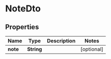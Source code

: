 
# NoteDto

## Properties
Name | Type | Description | Notes
------------ | ------------- | ------------- | -------------
**note** | **String** |  |  [optional]



